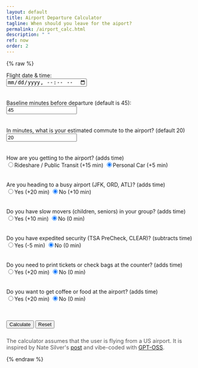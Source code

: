 ```yaml
---
layout: default
title: Airport Departure Calculator
tagline: When should you leave for the aiport?
permalink: /airport_calc.html
description: " "
ref: now
order: 2
---
```


{% raw %}

<form id="calcForm" autocomplete="off">
  <div class="form-group">
    <label for="flightDateTime">Flight date & time:</label>
    <br>
    <input type="datetime-local" id="flightDateTime" required>
  </div>
<br>
<br>
  <div class="form-group">
    <label for="baseline">Baseline minutes before departure (default is 45):</label>
    <input type="number" id="baseline" min="1" value="45" required>
  </div>
<br>
<br>

  <div class="form-group">
    <label for="commute">In minutes, what is your estimated commute to the airport? (default 20)</label>
    <br>
    <input type="number" id="commute" min="0" value="20" required>
  </div>
<br>
<br>

  <div class="form-group">
    <label>How are you getting to the airport? (adds time)</label>
    <br>
    <div class="radio-group">
      <label><input type="radio" name="transport" value="rideshare">Rideshare / Public Transit (+15 min)</label>
      <label><input type="radio" name="transport" value="car" checked>Personal Car (+5 min)</label>
    </div>
  </div>
<br>
<br>

  <div class="form-group">
    <label>Are you heading to a busy airport (JFK, ORD, ATL)? (adds time)</label>
    <br>
    <div class="radio-group">
      <label><input type="radio" name="busyAirport" value="yes">Yes (+20 min)</label>
      <label><input type="radio" name="busyAirport" value="no" checked>No (+10 min)</label>
    </div>
  </div>
<br>
<br>

  <div class="form-group">
    <label>Do you have slow movers (children, seniors) in your group? (adds time)</label>
    <br>
    <div class="radio-group">
      <label><input type="radio" name="slowMovers" value="yes">Yes (+10 min)</label>
      <label><input type="radio" name="slowMovers" value="no" checked>No (0 min)</label>
    </div>
  </div>
<br>
<br>

  <div class="form-group">
    <label>Do you have expedited security (TSA PreCheck, CLEAR)? (subtracts time)</label>
    <br>
    <div class="radio-group">
      <label><input type="radio" name="expedited" value="yes">Yes (-5 min)</label>
      <label><input type="radio" name="expedited" value="no" checked>No (0 min)</label>
    </div>
  </div>
<br>
<br>

  <div class="form-group">
    <label>Do you need to print tickets or check bags at the counter? (adds time)</label>
    <br>
    <div class="radio-group">
      <label><input type="radio" name="checkin" value="yes">Yes (+20 min)</label>
      <label><input type="radio" name="checkin" value="no" checked>No (0 min)</label>
    </div>
  </div>
<br>
<br>

  <div class="form-group">
    <label>Do you want to get coffee or food at the airport? (adds time)</label>
    <br>
    <div class="radio-group">
      <label><input type="radio" name="coffee" value="yes">Yes (+20 min)</label>
      <label><input type="radio" name="coffee" value="no" checked>No (0 min)</label>
    </div>
  </div>
<br>
<br>

  <button type="submit" id="calcBtn">Calculate</button>
  <button type="reset" id="resetBtn">Reset</button>
</form>

<div id="result"></div>

<script>
// ---------- Configuration ---------- //
const CONFIG = {
  baselineDefault: 45,
  commuteDefault: 20,
  transportAdd: { rideshare: 15, car: 5 },
  busyAdd: { yes: 20, no: 10 },
  slowAdd: { yes: 10, no: 0 },
  expeditedSub: { yes: 5, no: 0 },
  checkinAdd: { yes: 20, no: 0 },
  coffeeAdd: { yes: 20, no: 0 }
};

// ---------- Helper Functions ---------- //
function formatLeaveTime(date) {
  const dateOpts = { year: 'numeric', month: 'short', day: 'numeric' };
  const timeOpts = { hour: 'numeric', minute: '2-digit', hour12: true };
  return `${date.toLocaleDateString(undefined, dateOpts)}, ${date.toLocaleTimeString(undefined, timeOpts)}`;
}

function calculateLeaveTime(flightDateTime, data) {
  const transportAdd = CONFIG.transportAdd[data.transport];
  const busyAdd = CONFIG.busyAdd[data.busyAirport];
  const slowAdd = CONFIG.slowAdd[data.slowMovers];
  const expeditedSub = CONFIG.expeditedSub[data.expedited];
  const checkinAdd = CONFIG.checkinAdd[data.checkin];
  const coffeeAdd = CONFIG.coffeeAdd[data.coffee];

  const totalSubtract = data.baseline + data.commute + transportAdd + busyAdd + slowAdd + checkinAdd + coffeeAdd - expeditedSub;
  return new Date(flightDateTime.getTime() - totalSubtract * 60000);
}

// ---------- Form Handling ---------- //
function gatherFormValues() {
  const f = document.getElementById('calcForm');
  const flightDateTimeStr = f.flightDateTime.value;
  if (!flightDateTimeStr) throw new Error('Flight date & time is required');

  // Validate format and components
  const timeRegex = /^\d{4}-\d{2}-\d{2}T(\d{2}):(\d{2})$/;
  const m = flightDateTimeStr.match(timeRegex);
  if (!m) throw new Error('Invalid flight date & time format');
  const hour = parseInt(m[1], 10);
  const minute = parseInt(m[2], 10);
  if (hour < 0 || hour > 23 || minute < 0 || minute > 59) throw new Error('Invalid time value');

  const flightDateTime = new Date(flightDateTimeStr);
  if (isNaN(flightDateTime.getTime())) throw new Error('Invalid flight date & time');

  const baseline = parseInt(f.baseline.value, 10) || CONFIG.baselineDefault;
  const commuteRaw = parseInt(f.commute.value, 10);
  const commute = isNaN(commuteRaw) ? CONFIG.commuteDefault : commuteRaw;

  return {
    flightDateTime,
    baseline,
    commute,
    transport: f.transport.value,
    busyAirport: f.busyAirport.value,
    slowMovers: f.slowMovers.value,
    expedited: f.expedited.value,
    checkin: f.checkin.value,
    coffee: f.coffee.value
  };
}

function updateResult() {
  try {
    const data = gatherFormValues();
    const leaveDate = calculateLeaveTime(data.flightDateTime, data);
    const formatted = formatLeaveTime(leaveDate);
    document.getElementById('result').textContent = `You should leave at ${formatted}`;
    document.getElementById('result').className = '';
  } catch (e) {
    document.getElementById('result').textContent = e.message;
    document.getElementById('result').className = 'error';
  }
}

document.getElementById('calcForm').addEventListener('submit', e => {
  e.preventDefault();
  updateResult();
});

document.addEventListener('keydown', e => {
  if (e.key === 'Enter' && document.activeElement.closest('form')) {
    e.preventDefault();
    updateResult();
  }
});

// ---------- Reset Handling ---------- //
function setDefaults() {
  const today = new Date().toISOString().split('T')[0];
  document.getElementById('flightDateTime').value = `${today}T12:00`;
  document.getElementById('baseline').value = CONFIG.baselineDefault;
  document.getElementById('commute').value = CONFIG.commuteDefault;
}
document.getElementById('resetBtn').addEventListener('click', () => {
  setDefaults();
  document.getElementById('result').textContent = '';
});

// ---------- Initialize ---------- //
setDefaults();

// ---------- Simple Unit Tests (Optional) ---------- //
function runTests() {
  const tests = [
    {
      name: 'Baseline example (08/09/2025 10:30 AM)',
      input: {
        flightDateTime: new Date('2025-08-09T10:30'),
        baseline: 45,
        commute: 20,
        transport: 'car',
        busyAirport: 'no',
        slowMovers: 'no',
        expedited: 'no',
        checkin: 'no',
        coffee: 'no'
      },
      expected: 'Aug 9, 2025, 9:10 AM'
    },
    {
      name: 'All overrides (08/09/2025 10:30 AM)',
      input: {
        flightDateTime: new Date('2025-08-09T10:30'),
        baseline: 45,
        commute: 0,
        transport: 'rideshare',
        busyAirport: 'yes',
        slowMovers: 'yes',
        expedited: 'yes',
        checkin: 'yes',
        coffee: 'yes'
      },
      expected: 'Aug 9, 2025, 8:25 AM'
    }
  ];
  let passed = 0;
  tests.forEach(t => {
    const leave = calculateLeaveTime(t.input.flightDateTime, t.input);
    const formatted = formatLeaveTime(leave);
    if (formatted === t.expected) {
      console.log(`✓ ${t.name}`);
      passed++;
    } else {
      console.error(`✗ ${t.name}\n  expected: ${t.expected}\n  got: ${formatted}`);
    }
  });
  console.log(`Test summary: ${passed}/${tests.length} passed.`);
}
window.addEventListener('load', runTests);
</script>
<footer style="margin-top:1.5rem; font-size:.9rem; color:#555;">
  The calculator assumes that the user is flying from a US airport. It is inspired by Nate Silver's
  <a href="https://www.natesilver.net/p/how-soon-should-you-arrive-at-the-airport" target="_blank">
    post</a> and vibe-coded with <a href="https://ollama.com/library/gpt-oss" target="_blank"> GPT-OSS</a>.
</footer>

{% endraw %}